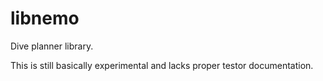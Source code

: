 # libnemo
Dive planner library.

This is still basically experimental and lacks proper testor documentation.
